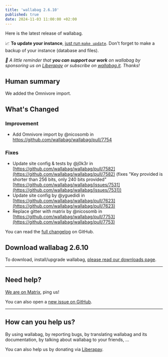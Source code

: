 ```yaml
---
title: 'wallabag 2.6.10'
published: true
date: 2024-11-03 11:00:00 +02:00
---
```


Here is the latest release of wallabag.

📈  **To update your instance**, [just run `make update`](https://doc.wallabag.org/en/admin/upgrade.html).
Don't forget to make a backup of your instance (database and files).

_🤝  A little reminder that **you can support our work** on wallabag by sponsoring us on [Liberapay](https://liberapay.com/wallabag) or subscribe on [wallabag.it](https://www.wallabag.it/en). Thanks!_

## Human summary
We added the Omnivore import.

## What's Changed
### Improvement

* Add Omnivore import by @nicosomb in https://github.com/wallabag/wallabag/pull/7754

### Fixes

* Update site config & tests by @j0k3r in [https://github.com/wallabag/wallabag/pull/7582](https://github.com/wallabag/wallabag/pull/7582) (fixes "Key provided is shorter
  than 256 bits, only 240 bits provided" [https://github.com/wallabag/wallabag/issues/7531](https://github.com/wallabag/wallabag/issues/7531))
* Update site config by @yguedidi in [https://github.com/wallabag/wallabag/pull/7623](https://github.com/wallabag/wallabag/pull/7623)
* Replace gitter with matrix by @nicosomb in [https://github.com/wallabag/wallabag/pull/7753](https://github.com/wallabag/wallabag/pull/7753)

You can read the [full changelog](https://github.com/wallabag/wallabag/compare/2.6.9...2.6.10) on GitHub.

## Download wallabag 2.6.10

To download, install/upgrade wallabag, [please read our downloads page](https://doc.wallabag.org/en/admin/installation/installation.html).

<hr />

## Need help?

[We are on Matrix](https://matrix.to/#/#wallabag:matrix.org), ping us!

You can also open a [new issue on GitHub](https://github.com/wallabag/wallabag/issues/new/choose).

<hr />

## How can you help us?

By using wallabag, by reporting bugs, by translating wallabag and its documentation, by talking about wallabag to your friends, ...

You can also help us by donating via [Liberapay](https://liberapay.com/wallabag/).
